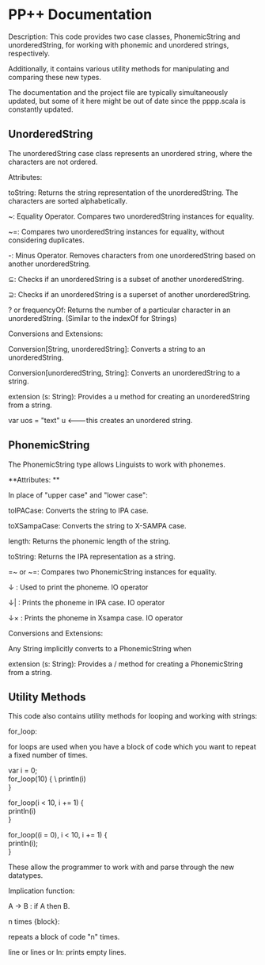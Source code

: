 # PP++ Documentation

Description: This code provides two case classes, PhonemicString and unorderedString, for working with phonemic and unordered strings, respectively. 

Additionally, it contains various utility methods for manipulating and comparing these new types.

The documentation and the project file are typically simultaneously updated, but some of it here might be out of date since the pppp.scala is constantly updated.  

## UnorderedString

The unorderedString case class represents an unordered string, where the characters are not ordered. 

Attributes:

toString: Returns the string representation of the unorderedString. The characters are sorted alphabetically.

~: Equality Operator. Compares two unorderedString instances for equality.

~=: Compares two unorderedString instances for equality, without considering duplicates.

-: Minus Operator. Removes characters from one unorderedString based on another unorderedString.

⊆: Checks if an unorderedString is a subset of another unorderedString.

⊇: Checks if an unorderedString is a superset of another unorderedString.

? or frequencyOf: Returns the number of a particular character in an unorderedString. (Similar to the indexOf for Strings)

Conversions and Extensions:

Conversion[String, unorderedString]: Converts a string to an unorderedString.

Conversion[unorderedString, String]: Converts an unorderedString to a string.

extension (s: String): Provides a u method for creating an unorderedString from a string.

var uos = "text" u   <---this creates an unordered string.

## PhonemicString

The PhonemicString type allows Linguists to work with phonemes.

**Attributes: **

In place of "upper case" and "lower case":

toIPACase: Converts the string to IPA case.

toXSampaCase: Converts the string to X-SAMPA case.

length: Returns the phonemic length of the string.

toString: Returns the IPA representation as a string.

=~ or ~=: Compares two PhonemicString instances for equality. 

↓  : Used to print the phoneme. IO operator

↓| : Prints the phoneme in IPA case. IO operator

↓× : Prints the phoneme in Xsampa case. IO operator

Conversions and Extensions:

Any String implicitly converts to a PhonemicString when 

extension (s: String): Provides a / method for creating a PhonemicString from a string.


## Utility Methods

This code also contains utility methods for looping and working with strings:

for_loop:

for loops are used when you have a block of code which you want to repeat a fixed number of times.

var i = 0;\
for_loop(10) { \ 
  println(i)\
}

for_loop(i < 10, i += 1) {\
  println(i)\
}

for_loop((i = 0), i < 10, i += 1) {\
  println(i);\
}

These allow the programmer to work with and parse through the new datatypes.

Implication function: 

A -> B : if A then B. 

n times {block}: 

repeats a block of code "n" times.

line or lines or ln: prints empty lines.

